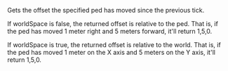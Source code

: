 Gets the offset the specified ped has moved since the previous tick.

If worldSpace is false, the returned offset is relative to the ped. That is, if the ped has moved 1 meter right and 5 meters forward, it'll return 1,5,0.

If worldSpace is true, the returned offset is relative to the world. That is, if the ped has moved 1 meter on the X axis and 5 meters on the Y axis, it'll return 1,5,0.